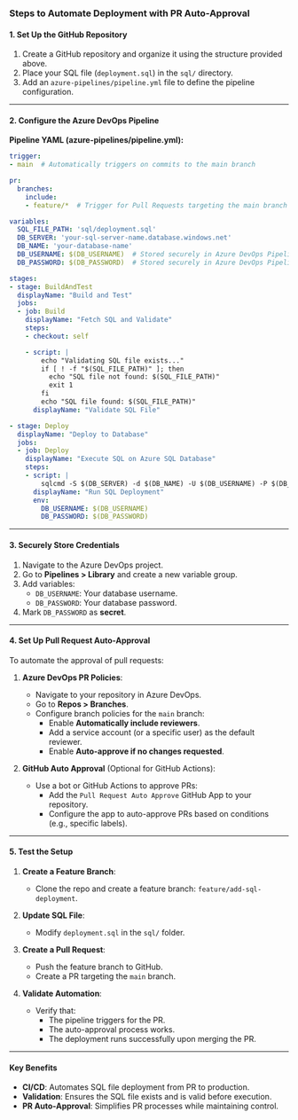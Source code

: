 ### **Steps to Automate Deployment with PR Auto-Approval**

#### **1. Set Up the GitHub Repository**

1. Create a GitHub repository and organize it using the structure provided above.
2. Place your SQL file (`deployment.sql`) in the `sql/` directory.
3. Add an `azure-pipelines/pipeline.yml` file to define the pipeline configuration.

---

#### **2. Configure the Azure DevOps Pipeline**

**Pipeline YAML (azure-pipelines/pipeline.yml):**

```yaml
trigger:
- main  # Automatically triggers on commits to the main branch

pr:
  branches:
    include:
    - feature/*  # Trigger for Pull Requests targeting the main branch

variables:
  SQL_FILE_PATH: 'sql/deployment.sql'
  DB_SERVER: 'your-sql-server-name.database.windows.net'
  DB_NAME: 'your-database-name'
  DB_USERNAME: $(DB_USERNAME)  # Stored securely in Azure DevOps Pipeline variables
  DB_PASSWORD: $(DB_PASSWORD)  # Stored securely in Azure DevOps Pipeline variables

stages:
- stage: BuildAndTest
  displayName: "Build and Test"
  jobs:
  - job: Build
    displayName: "Fetch SQL and Validate"
    steps:
    - checkout: self

    - script: |
        echo "Validating SQL file exists..."
        if [ ! -f "$(SQL_FILE_PATH)" ]; then
          echo "SQL file not found: $(SQL_FILE_PATH)"
          exit 1
        fi
        echo "SQL file found: $(SQL_FILE_PATH)"
      displayName: "Validate SQL File"

- stage: Deploy
  displayName: "Deploy to Database"
  jobs:
  - job: Deploy
    displayName: "Execute SQL on Azure SQL Database"
    steps:
    - script: |
        sqlcmd -S $(DB_SERVER) -d $(DB_NAME) -U $(DB_USERNAME) -P $(DB_PASSWORD) -i $(SQL_FILE_PATH)
      displayName: "Run SQL Deployment"
      env:
        DB_USERNAME: $(DB_USERNAME)
        DB_PASSWORD: $(DB_PASSWORD)
```

---

#### **3. Securely Store Credentials**

1. Navigate to the Azure DevOps project.
2. Go to **Pipelines > Library** and create a new variable group.
3. Add variables:
   - `DB_USERNAME`: Your database username.
   - `DB_PASSWORD`: Your database password.
4. Mark `DB_PASSWORD` as **secret**.

---

#### **4. Set Up Pull Request Auto-Approval**

To automate the approval of pull requests:

1. **Azure DevOps PR Policies**:
   - Navigate to your repository in Azure DevOps.
   - Go to **Repos > Branches**.
   - Configure branch policies for the `main` branch:
     - Enable **Automatically include reviewers**.
     - Add a service account (or a specific user) as the default reviewer.
     - Enable **Auto-approve if no changes requested**.

2. **GitHub Auto Approval** (Optional for GitHub Actions):
   - Use a bot or GitHub Actions to approve PRs:
     - Add the `Pull Request Auto Approve` GitHub App to your repository.
     - Configure the app to auto-approve PRs based on conditions (e.g., specific labels).

---

#### **5. Test the Setup**

1. **Create a Feature Branch**:
   - Clone the repo and create a feature branch: `feature/add-sql-deployment`.

2. **Update SQL File**:
   - Modify `deployment.sql` in the `sql/` folder.

3. **Create a Pull Request**:
   - Push the feature branch to GitHub.
   - Create a PR targeting the `main` branch.

4. **Validate Automation**:
   - Verify that:
     - The pipeline triggers for the PR.
     - The auto-approval process works.
     - The deployment runs successfully upon merging the PR.

---

#### **Key Benefits**
- **CI/CD**: Automates SQL file deployment from PR to production.
- **Validation**: Ensures the SQL file exists and is valid before execution.
- **PR Auto-Approval**: Simplifies PR processes while maintaining control.


